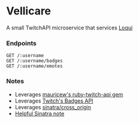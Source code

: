 # Vellicare

A small TwitchAPI microservice that services [Loqui](https://github.com/johnakers/loqui)

### Endpoints

```
GET /:username
GET /:username/badges
GET /:username/emotes
```

### Notes

- Leverages [mauricew's ruby-twitch-api gem](https://github.com/mauricew/ruby-twitch-api)
- Leverages [Twitch's Badges API](https://dev.twitch.tv/docs/api/reference/#get-channel-chat-badges)
- Leverages [sinatra/cross_origin](https://github.com/britg/sinatra-cross_origin)
- [Helpful Sinatra note](https://github.com/sinatra/sinatra/issues/589)
